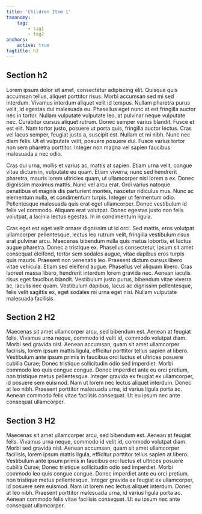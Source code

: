```yaml
---
title: 'Children Item 1'
taxonomy:
    tag:
        - tag1
        - tag2
anchors:
    active: true
tagtitle: h2
---
```


## Section h2

Lorem ipsum dolor sit amet, consectetur adipiscing elit. Quisque quis accumsan tellus, aliquet porttitor risus. Morbi accumsan sed mi sed interdum. Vivamus interdum aliquet velit id tempus. Nullam pharetra purus velit, id egestas dui malesuada eu. Phasellus eget nunc at est fringilla auctor nec in tortor. Nullam vulputate vulputate leo, at pulvinar neque vulputate nec. Curabitur cursus aliquet rutrum. Donec semper varius blandit. Fusce et est elit. Nam tortor justo, posuere ut porta quis, fringilla auctor lectus. Cras vel lacus semper, feugiat justo a, suscipit est. Nullam et mi nibh. Nunc nec diam felis. Ut et vulputate velit, posuere posuere dui. Fusce varius tortor non sem pharetra porttitor. Integer non magna vel sapien faucibus malesuada a nec odio.

Cras dui urna, mollis et varius ac, mattis at sapien. Etiam urna velit, congue vitae dictum in, vulputate eu quam. Etiam viverra, nunc sed hendrerit pharetra, mauris lorem ultricies quam, ut ullamcorper nisl lorem a ex. Donec dignissim maximus mattis. Nunc vel arcu erat. Orci varius natoque penatibus et magnis dis parturient montes, nascetur ridiculus mus. Nunc ac elementum nulla, et condimentum turpis. Integer ut fermentum odio. Pellentesque malesuada quis erat eget ullamcorper. Donec vestibulum id felis vel commodo. Aliquam erat volutpat. Donec egestas justo non felis volutpat, a lacinia lectus egestas. In in condimentum ligula.

Cras eget est eget velit ornare dignissim ut id orci. Sed mattis, eros volutpat ullamcorper pellentesque, lectus leo rutrum velit, fringilla vestibulum risus erat pulvinar arcu. Maecenas bibendum nulla quis metus lobortis, et luctus augue pharetra. Donec a tristique ex. Phasellus consectetur, ipsum sit amet consequat eleifend, tortor sem sodales augue, vitae dapibus eros turpis quis mauris. Praesent non venenatis leo. Praesent dictum cursus libero vitae vehicula. Etiam sed eleifend augue. Phasellus vel aliquam libero. Cras laoreet massa libero, hendrerit interdum lorem gravida nec. Aenean iaculis risus eget faucibus blandit. Vestibulum justo purus, bibendum vitae viverra ac, iaculis nec quam. Vestibulum dapibus, lacus ac dignissim pellentesque, felis velit sagittis ex, eget sodales mi urna eget nisi. Nullam vulputate malesuada facilisis.

## Section 2 H2

Maecenas sit amet ullamcorper arcu, sed bibendum est. Aenean at feugiat felis. Vivamus urna neque, commodo id velit id, commodo volutpat diam. Morbi sed gravida nisl. Aenean accumsan, quam sit amet ullamcorper facilisis, lorem ipsum mattis ligula, efficitur porttitor tellus sapien at libero. Vestibulum ante ipsum primis in faucibus orci luctus et ultrices posuere cubilia Curae; Donec tristique sollicitudin odio sed imperdiet. Morbi commodo leo quis congue congue. Donec imperdiet ante eu orci pretium, non tristique metus pellentesque. Integer gravida ex feugiat ex ullamcorper, id posuere sem euismod. Nam ut lorem nec lectus aliquet interdum. Donec at leo nibh. Praesent porttitor malesuada urna, id varius ligula porta ac. Aenean commodo felis vitae facilisis consequat. Ut eu ipsum nec ante consequat ullamcorper.

## Section 3 H2

Maecenas sit amet ullamcorper arcu, sed bibendum est. Aenean at feugiat felis. Vivamus urna neque, commodo id velit id, commodo volutpat diam. Morbi sed gravida nisl. Aenean accumsan, quam sit amet ullamcorper facilisis, lorem ipsum mattis ligula, efficitur porttitor tellus sapien at libero. Vestibulum ante ipsum primis in faucibus orci luctus et ultrices posuere cubilia Curae; Donec tristique sollicitudin odio sed imperdiet. Morbi commodo leo quis congue congue. Donec imperdiet ante eu orci pretium, non tristique metus pellentesque. Integer gravida ex feugiat ex ullamcorper, id posuere sem euismod. Nam ut lorem nec lectus aliquet interdum. Donec at leo nibh. Praesent porttitor malesuada urna, id varius ligula porta ac. Aenean commodo felis vitae facilisis consequat. Ut eu ipsum nec ante consequat ullamcorper.